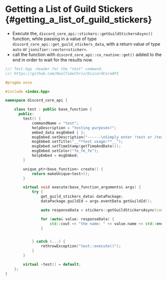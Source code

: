 Getting a List of Guild Stickers {#getting_a_list_of_guild_stickers}
============
- Execute the, `discord_core_api::stickers::getGuildStickersAsync()` function, while passing in a value of type `discord_core_api::get_guild_stickers_data`, with a return value of type `auto` or `jsonifier::vector<sticker>`.
- call the function with `discord_core_api::co_routine::get()` added to the end in order to wait for the results now.

```cpp
/// Test.hpp -header for the "test" command.
/// https://github.com/RealTimeChris/DiscordCoreAPI

#pragma once

#include <index.hpp>

namespace discord_core_api {

	class test : public base_function {
	  public:
		test() {
			commandName = "test";
			helpDescription = "testing purposes!";
			embed_data msgEmbed { };
			msgEmbed.setDescription("------\nSimply enter !test or /test!\n------");
			msgEmbed.setTitle("__**test usage:**__");
			msgEmbed.setTimeStamp(getTimeAndDate());
			msgEmbed.setColor("fe_fe_fe");
			helpEmbed = msgEmbed;
		}

		unique_ptr<base_function> create() {
			return makeUnique<test>();
		}

		virtual void execute(base_function_arguments& args) {
			try {
				get_guild_stickers_data& dataPackage;
				dataPackage.guildId = args.eventData.getGuildId();

				auto responseData = stickers::getGuildStickersAsync(const& dataPackage).get();

				for (auto& value: responseData) {
					std::cout << "the name: " << value.name << std::endl;
				}


			} catch (...) {
				rethrowException("test::execute()");
			}
		}

		virtual ~test() = default;
	};
}
```
